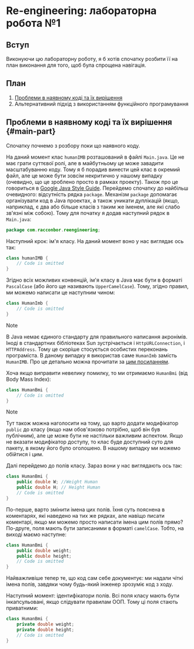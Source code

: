 # Re-engineering: лабораторна робота №1

## Вступ

Виконуючи цю лабораторну роботу, я б хотів спочатку розбити її на план виконання для того, щоб була спрощена навігація.

## План

1. [Проблеми в наявному коді та їх вирішення](#main-part)
2. Альтернативний підхід з використанням функційного програмування

## Проблеми в наявному коді та їх вирішення {#main-part}

Спочатку почнемо з розбору поки що наявного коду.

На даний момент клас `humanIMB` розташований в файлі `Main.java`. Це не має грати суттєвої ролі, але в майбутньому це може завадити масштабуванню коду. Тому я б порадив винести цей клас в окремий файл, але це може бути зовсім некритично у нашому випадку (очевидно, що це зроблено просто в рамках проекту). Також про це говориться в [Google Java Style Guide](https://google.github.io/styleguide/javaguide.html#s3.4.1-one-top-level-class).
Перейдемо спочатку до найбільш очевидного: відсутність рядка `package`. Механізм `package` допомагає організувати код в Java проектах, а також уникати дуплікацій (якщо, наприклад, є два або більше класів з таким же іменем, але які слабо зв'язні між собою). Тому для початку я додав наступний рядок в `Main.java`:

```java
package com.racconbor.reengineering;
```

Наступний крок: ім'я класу. На даний момент воно у нас виглядає ось так:

```java
class humanIMB {
    // Code is omitted
}
```

Згідно всіх можливих конвенцій, ім'я класу в Java має бути в форматі `PascalCase` (або його ще називають `UpperCamelCase`). Тому, згідно правил, ми можемо написати це наступним чином:

```java
class HumanImb {
    // Code is omitted
}
```

> [!NOTE]
> В Java немає єдиного стандарту для правильного написання акронімів. Іноді в стандартних бібліотеках Sun зустрічається і `HttpURLConnection`, і `HTTPAddress`. Тому це скоріше стосується особистих переконань програміста. В даному випадку я використав саме `HumanImb` замість `HumanIMB`. Про це детально можна прочитати за [цим посиланням](https://stackoverflow.com/questions/2236807/java-naming-convention-with-acronyms).

Хоча якщо виправити невелику помилку, то ми отримаємо `HumanBmi` (від Body Mass Index):

```java
class HumanBmi {
    // Code is omitted
}
```

> [!NOTE]
> Тут також можна наголосити на тому, що варто додати модифікатор `public` до класу (якщо нам обов'язково потрібно, щоб він був публічним), але це може бути не настільки важливим аспектом. Якщо не вказати модифікатор доступу, то клас буде доступний суто для пакету, в якому його було оголошено. В нашому випадку ми можемо обійтися і цим.

Далі перейдемо до полів класу. Зараз вони у нас виглядають ось так:

```java
class HumanBmi {
    public double W; //Weight Human
    public double H; // Height Human
    // Code is omitted
}
```

По-перше, варто змінити імена цих полів. Їхня суть пояснена в коментарях, які наведено на тих же рядках, але навіщо писати коментарі, якщо ми можемо просто написати імена цим полів прямо? По-друге, поля мають бути записаними в форматі `camelCase`. Тобто, на виході маємо наступне:

```java
class HumanBmi {
    public double weight; 
    public double height;
    // Code is omitted
}
```

Найважливіше тепер те, що код сам себе документує: ми надали чіткі імена полів, завдяки чому будь-який інженер зрозуміє код з ходу.

Наступний момент: ідентифікатори полів. Всі поля класу мають бути інкапсульовані, якщо слідувати правилам ООП. Тому ці поля стають приватними:

```java
class HumanBmi {
    private double weight; 
    private double height;
    // Code is omitted
}
```

